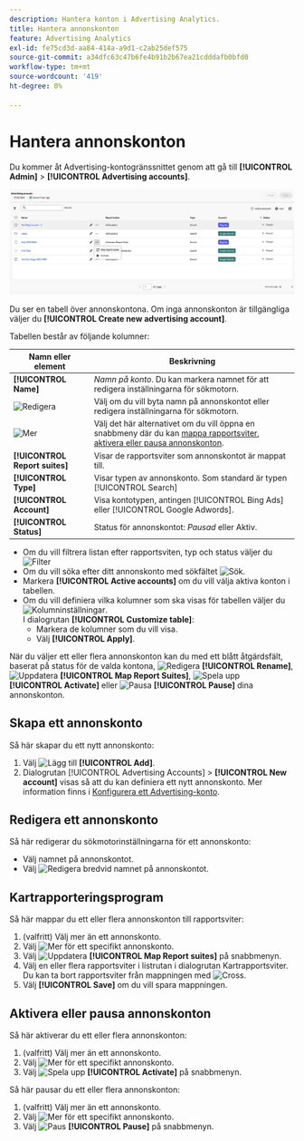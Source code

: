 ```yaml
---
description: Hantera konton i Advertising Analytics.
title: Hantera annonskonton
feature: Advertising Analytics
exl-id: fe75cd3d-aa84-414a-a9d1-c2ab25def575
source-git-commit: a34dfc63c47b6fe4b91b2b67ea21cdddafb0bfd0
workflow-type: tm+mt
source-wordcount: '419'
ht-degree: 0%

---
```


# Hantera annonskonton

Du kommer åt Advertising-kontogränssnittet genom att gå till **[!UICONTROL Admin]** > **[!UICONTROL Advertising accounts]**.

![Advertising-konton](assets/manage-ad-accounts.png)

Du ser en tabell över annonskontona. Om inga annonskonton är tillgängliga väljer du **[!UICONTROL Create new advertising account]**.

Tabellen består av följande kolumner:

| Namn eller element | Beskrivning |
|---|---|
| **[!UICONTROL Name]** | *Namn på konto*. Du kan markera namnet för att redigera inställningarna för sökmotorn. |
| ![Redigera](https://spectrum.adobe.com/static/icons/workflow_18/Smock_Edit_18_N.svg) | Välj om du vill byta namn på annonskontot eller redigera inställningarna för sökmotorn. |
| ![Mer](https://spectrum.adobe.com/static/icons/workflow_18/Smock_More_18_N.svg) | Välj det här alternativet om du vill öppna en snabbmeny där du kan [mappa rapportsviter](#map-reporting-suites), [aktivera eller pausa annonskonton](#activate-or-pause-advertising-accounts). |
| **[!UICONTROL Report suites]** | Visar de rapportsviter som annonskontot är mappat till. |
| **[!UICONTROL Type]** | Visar typen av annonskonto. Som standard är typen [!UICONTROL Search] |
| **[!UICONTROL Account]** | Visa kontotypen, antingen [!UICONTROL Bing Ads] eller [!UICONTROL Google Adwords]. |
| **[!UICONTROL Status]** | Status för annonskontot: *Pausad* eller Aktiv. |


- Om du vill filtrera listan efter rapportsviten, typ och status väljer du ![Filter](https://spectrum.adobe.com/static/icons/workflow_18/Smock_Filter_18_N.svg)
- Om du vill söka efter ditt annonskonto med sökfältet ![Sök](https://spectrum.adobe.com/static/icons/workflow_18/Smock_Search_18_N.svg).
- Markera **[!UICONTROL Active accounts]** om du vill välja aktiva konton i tabellen.
- Om du vill definiera vilka kolumner som ska visas för tabellen väljer du ![Kolumninställningar](https://spectrum.adobe.com/static/icons/workflow_18/Smock_ColumnSettings_18_N.svg). <br/>I dialogrutan **[!UICONTROL Customize table]**:
   - Markera de kolumner som du vill visa.
   - Välj **[!UICONTROL Apply]**.

När du väljer ett eller flera annonskonton kan du med ett blått åtgärdsfält, baserat på status för de valda kontona, ![Redigera](https://spectrum.adobe.com/static/icons/workflow_18/Smock_Edit_18_N.svg) **[!UICONTROL Rename]**, ![Uppdatera](https://spectrum.adobe.com/static/icons/workflow_18/Smock_Refresh_18_N.svg) **[!UICONTROL Map Report Suites]**, ![Spela upp](https://spectrum.adobe.com/static/icons/workflow_18/Smock_Play_18_N.svg) **[!UICONTROL Activate]** eller ![Pausa](https://spectrum.adobe.com/static/icons/workflow_18/Smock_Pause_18_N.svg) **[!UICONTROL Pause]** dina annonskonton.

## Skapa ett annonskonto

Så här skapar du ett nytt annonskonto:

1. Välj ![Lägg till](https://spectrum.adobe.com/static/icons/workflow_18/Smock_AddCircle_18_N.svg) **[!UICONTROL Add]**.
1. Dialogrutan [!UICONTROL Advertising Accounts] > **[!UICONTROL New account]** visas så att du kan definiera ett nytt annonskonto. Mer information finns i [Konfigurera ett Advertising-konto](aa-create-ad-account.md).


## Redigera ett annonskonto

Så här redigerar du sökmotorinställningarna för ett annonskonto:

- Välj namnet på annonskontot.
- Välj ![Redigera](https://spectrum.adobe.com/static/icons/workflow_18/Smock_Edit_18_N.svg) bredvid namnet på annonskontot.

## Kartrapporteringsprogram

Så här mappar du ett eller flera annonskonton till rapportsviter:

1. (valfritt) Välj mer än ett annonskonto.
1. Välj ![Mer](https://spectrum.adobe.com/static/icons/workflow_18/Smock_More_18_N.svg) för ett specifikt annonskonto.
1. Välj ![Uppdatera](https://spectrum.adobe.com/static/icons/workflow_18/Smock_Refresh_18_N.svg) **[!UICONTROL Map Report suites]** på snabbmenyn.
1. Välj en eller flera rapportsviter i listrutan i dialogrutan Kartrapportsviter. Du kan ta bort rapportsviter från mappningen med ![Cross](https://spectrum.adobe.com/static/icons/ui_18/CrossSize400.svg).
1. Välj **[!UICONTROL Save]** om du vill spara mappningen.


## Aktivera eller pausa annonskonton

Så här aktiverar du ett eller flera annonskonton:

1. (valfritt) Välj mer än ett annonskonto.
1. Välj ![Mer](https://spectrum.adobe.com/static/icons/workflow_18/Smock_More_18_N.svg) för ett specifikt annonskonto.
1. Välj ![Spela upp](https://spectrum.adobe.com/static/icons/workflow_18/Smock_Play_18_N.svg) **[!UICONTROL Activate]** på snabbmenyn.

Så här pausar du ett eller flera annonskonton:

1. (valfritt) Välj mer än ett annonskonto.
1. Välj ![Mer](https://spectrum.adobe.com/static/icons/workflow_18/Smock_More_18_N.svg) för ett specifikt annonskonto.
1. Välj ![Paus](https://spectrum.adobe.com/static/icons/workflow_18/Smock_Pause_18_N.svg) **[!UICONTROL Pause]** på snabbmenyn.

